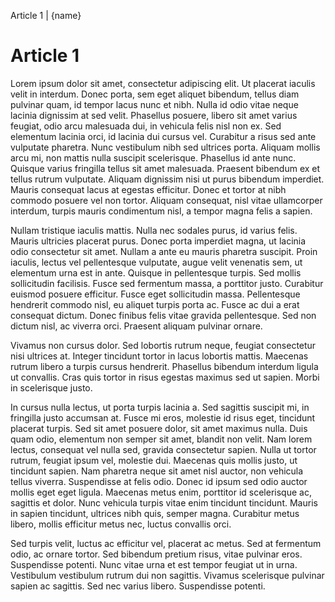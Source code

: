 Article 1 | {name}

# Article 1

Lorem ipsum dolor sit amet, consectetur adipiscing elit. Ut placerat iaculis velit in interdum. Donec porta, sem eget aliquet bibendum, tellus diam pulvinar quam, id tempor lacus nunc et nibh. Nulla id odio vitae neque lacinia dignissim at sed velit. Phasellus posuere, libero sit amet varius feugiat, odio arcu malesuada dui, in vehicula felis nisl non ex. Sed elementum lacinia orci, id lacinia dui cursus vel. Curabitur a risus sed ante vulputate pharetra. Nunc vestibulum nibh sed ultrices porta. Aliquam mollis arcu mi, non mattis nulla suscipit scelerisque. Phasellus id ante nunc. Quisque varius fringilla tellus sit amet malesuada. Praesent bibendum ex et tellus rutrum vulputate. Aliquam dignissim nisi ut purus bibendum imperdiet. Mauris consequat lacus at egestas efficitur. Donec et tortor at nibh commodo posuere vel non tortor. Aliquam consequat, nisl vitae ullamcorper interdum, turpis mauris condimentum nisl, a tempor magna felis a sapien.

Nullam tristique iaculis mattis. Nulla nec sodales purus, id varius felis. Mauris ultricies placerat purus. Donec porta imperdiet magna, ut lacinia odio consectetur sit amet. Nullam a ante eu mauris pharetra suscipit. Proin iaculis, lectus vel pellentesque vulputate, augue velit venenatis sem, ut elementum urna est in ante. Quisque in pellentesque turpis. Sed mollis sollicitudin facilisis. Fusce sed fermentum massa, a porttitor justo. Curabitur euismod posuere efficitur. Fusce eget sollicitudin massa. Pellentesque hendrerit commodo nisl, eu aliquet turpis porta ac. Fusce ac dui a erat consequat dictum. Donec finibus felis vitae gravida pellentesque. Sed non dictum nisl, ac viverra orci. Praesent aliquam pulvinar ornare.

Vivamus non cursus dolor. Sed lobortis rutrum neque, feugiat consectetur nisi ultrices at. Integer tincidunt tortor in lacus lobortis mattis. Maecenas rutrum libero a turpis cursus hendrerit. Phasellus bibendum interdum ligula ut convallis. Cras quis tortor in risus egestas maximus sed ut sapien. Morbi in scelerisque justo.

In cursus nulla lectus, ut porta turpis lacinia a. Sed sagittis suscipit mi, in fringilla justo accumsan at. Fusce mi eros, molestie id risus eget, tincidunt placerat turpis. Sed sit amet posuere dolor, sit amet maximus nulla. Duis quam odio, elementum non semper sit amet, blandit non velit. Nam lorem lectus, consequat vel nulla sed, gravida consectetur sapien. Nulla ut tortor rutrum, feugiat ipsum vel, molestie dui. Maecenas quis mollis justo, ut tincidunt sapien. Nam pharetra neque sit amet nisl auctor, non vehicula tellus viverra. Suspendisse at felis odio. Donec id ipsum sed odio auctor mollis eget eget ligula. Maecenas metus enim, porttitor id scelerisque ac, sagittis et dolor. Nunc vehicula turpis vitae enim tincidunt tincidunt. Mauris in sapien tincidunt, ultrices nibh quis, semper magna. Curabitur metus libero, mollis efficitur metus nec, luctus convallis orci.

Sed turpis velit, luctus ac efficitur vel, placerat ac metus. Sed at fermentum odio, ac ornare tortor. Sed bibendum pretium risus, vitae pulvinar eros. Suspendisse potenti. Nunc vitae urna et est tempor feugiat ut in urna. Vestibulum vestibulum rutrum dui non sagittis. Vivamus scelerisque pulvinar sapien ac sagittis. Sed nec varius libero. Suspendisse potenti.